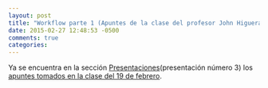 ```yaml
---
layout: post
title: "Workflow parte 1 (Apuntes de la clase del profesor John Higuera)"
date: 2015-02-27 12:48:53 -0500
comments: true
categories: 
---
```

Ya se encuentra en la sección [Presentaciones](/presentaciones)(presentación número 3) los [apuntes tomados en la clase del 19 de febrero](http://videojuegosun.github.io/Workflow).
